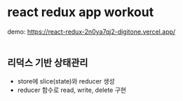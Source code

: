 # react redux app workout
demo: https://react-redux-2n0ya7qj2-digitone.vercel.app/
<br><br>
## 리덕스 기반 상태관리
- store에 slice(state)와 reducer 생성
- reducer 함수로 read, write, delete 구현

